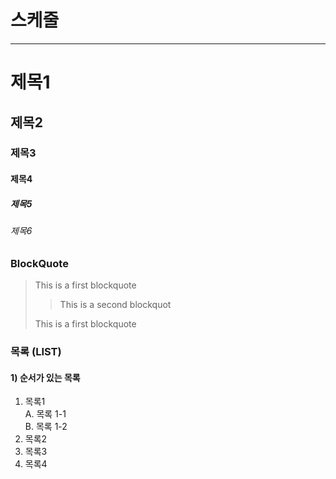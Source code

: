 # 스케줄

--- 
# 제목1

## 제목2

### 제목3

#### 제목4

##### 제목5

###### 제목6

### BlockQuote
> This is a first blockquote
>
> > This is a second blockquot
>
> This is a first blockquote    

### 목록 (LIST)
#### 1) 순서가 있는 목록
1. 목록1  
   A. 목록 1-1  
   B. 목록 1-2
2. 목록2
3. 목록3
4. 목록4